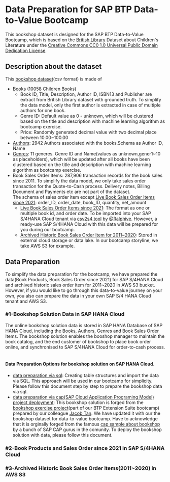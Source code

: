 # Data Preparation for SAP BTP Data-to-Value Bootcamp
This bookshop dataset is designed for the SAP BTP Data-to-Value Bootcamp, which is based on the [British Library](https://www.bl.uk/collection-metadata/downloads) Dataset about Children's Literature under the [Creative Commons CC0 1.0 Universal Public Domain Dedication License](https://creativecommons.org/publicdomain/zero/1.0/).

## Description about the dataset
This [bookshop dataset](00-dataset)(csv format) is made of
- [Books](00-dataset/books.csv) (10058 Children Books)
    - Book ID, Title, Description, Author ID, ISBN13 and Publisher are extract from British Library dataset with grounded truth. To simplify the data model, only the first author is extracted  in case of multiple authors for one book.
    - Genre ID: Default value as 0 - unknown, which will be clustered based on the title and description with machine learning algorithm as bootcamp exercise.  
    - Price: Randomly generated decimal value with two decimal place between 10.00~100.00
- [Authors](00-dataset/authors.csv): 2942 Authors associated with the books.Schema as Author ID, Name
- [Genres](00-dataset/genres.csv): 11 generes. Genre ID and Name(values as unknown,gener1~10 as placeholders), which will be updated after all books have been clustered based on the title and description with machine learning algorithm as bootcamp exercise.  
- Book Sales Order Items: 287,906 transaction records for the book sales since 2011. To simplify the data model, we only take sales order transaction for the Quote-to-Cash process. Delivery notes, Billing Document and Payments etc are not part of the dataset. <br>
The schema of sales order item except [Live Book Sales Order Items since 2021](00-dataset/sales_order_items_wide_s4hc.csv): order_ID, order_date, book_ID, quantity, net_amount
  - [Live Book Sales Order Items since 2021](00-dataset/sales_order_items_wide_s4hc.csv): The format as one or multiple book id, and order date. To be imported into your SAP S/4HANA Cloud tenant via [csv2s4 tool](https://github.com/Ralphive/csv2s4) by [@Ralphive](https://github.com/Ralphive). However, a ready-use SAP S/4HANA Cloud with this data will be prepared for you during our bootcamp.
  - [Archived Historic Book Sales Order Item for 2011~2020](00-dataset/sales_order_items_archived.csv): Stored in external cloud storage or data lake. In our bootcamp storyline, we take AWS S3 for example.

## Data Preparation
To simplify the data preparation for the bootcamp, we have prepared the data(Book Products, Book Sales Order since 2021) for SAP S/4HANA Cloud and archived historic sales order item for 2011~2020 in AWS S3 bucket. However, if you would like to go through this data-to-value journey on your own, you also can prepare the data in your own SAP S/4 HANA Cloud tenant and AWS S3.

### #1-Bookshop Solution Data in SAP HANA Cloud
The online bookshop solution data is stored in SAP HANA Database of SAP HANA Cloud, including the Books, Authors, Genres and Book Sales Order Items. The bookshop solution enables the booshop manager to maintain the book catalog, and the end customer of bookshop to place book order online, and synchronised to SAP S/4HANA Cloud for order-to-cash process.
<br/><br/>

#### Data Preparation Options for bookshop solution on SAP HANA Cloud.
- [data preparation via sql](01-bookshop-hcs/sql): Creating table structures and import the data via SQL. This approach will be used in our bootcamp for simplicity. Please follow this document step by step to prepare the bookshop data via sql.
- [data preparation via cap(SAP Cloud Application Programing Model) project deployment](01-bookshop-hcs/cap): This bookshop solution is forged from the [bookshop exercise project](https://github.com/jacobahtan/bootcamp-cap-bookshop)(part of our BTP Extension Suite bootcamp) prepared by our colleague [Jacob Tan](https://github.com/jacobahtan). We have updated it with our the bookshop dataset for data-to-value bootcamp. Have to acknowledge that it is orginally forged from the famous [cap sample about bookshop](https://github.com/SAP-samples/cloud-cap-samples/tree/master/bookshop) by a bunch of SAP CAP gurus in the comunity. To deploy the bookshop solution with data, please follow this document.

### #2-Book Products and Sales Order since 2021 in SAP S/4HANA Cloud

### #3-Archived Historic Book Sales Order items(2011~2020) in AWS S3


